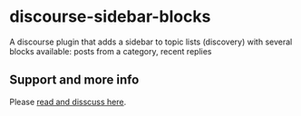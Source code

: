 # discourse-sidebar-blocks

A discourse plugin that adds a sidebar to topic lists (discovery) with several blocks available: posts from a category, recent replies

## Support and more info
Please [read and disscuss here](https://meta.discourse.org/t/discourse-sidebar-blocks/51457).

